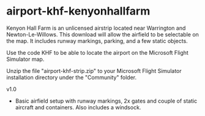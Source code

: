 # airport-khf-kenyonhallfarm

Kenyon Hall Farm is an unlicensed airstrip located near Warrington and Newton-Le-Willows. This download will allow the airfield to be selectable on the map. It includes runway markings, parking, and a few static objects. 

Use the code KHF to be able to locate the airport on the Microsoft Flight Simulator map. 

Unzip the file "airport-khf-strip.zip" to your Microsoft Flight Simulator installation directory under the "Community" folder. 



v1.0
* Basic airfield setup with runway markings, 2x gates and couple of static aircraft and containers. Also includes a windsock. 
